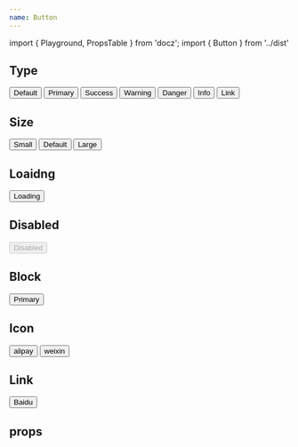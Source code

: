 ```yaml
---
name: Button
---
```


import { Playground, PropsTable } from 'docz';
import { Button } from '../dist'

## Type

<Playground>
  <Button>Default</Button>
  <Button type="primary">Primary</Button>
  <Button type="success">Success</Button>
  <Button type="warning">Warning</Button>
  <Button type="danger">Danger</Button>
  <Button type="info">Info</Button>
  <Button type="link">Link</Button>
</Playground>

## Size

<Playground>
  <Button size="small" type="primary">
    Small
  </Button>
  <Button type="primary">Default</Button>
  <Button size="large" type="primary">
    Large
  </Button>
</Playground>

## Loaidng

<Playground>
  <Button type="primary" loading>
    Loading
  </Button>
</Playground>

## Disabled

<Playground>
  <Button type="primary" disabled>
    Disabled
  </Button>
</Playground>

## Block

<Playground>
  <Button type="primary" block>
    Primary
  </Button>
</Playground>

## Icon

<Playground>
  <Button type="primary" icon="alipay">
    alipay
  </Button>
  <Button type="primary" icon="weixin">
    weixin
  </Button>
</Playground>

## Link

<Playground>
  <Button type="primary" href="http://www.baidu.com">
    Baidu
  </Button>
</Playground>

## props

<PropsTable of={Button} />

